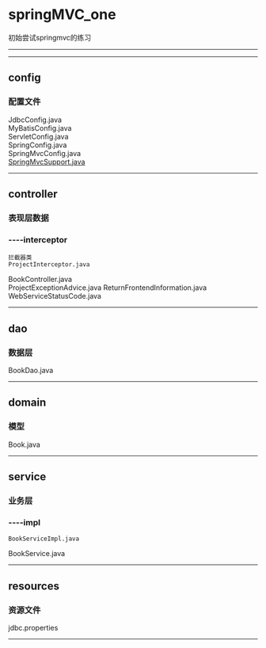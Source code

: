 # springMVC_one
初始尝试springmvc的练习
 *** 
  *** 
## config
  ### 配置文件
  JdbcConfig.java  
  MyBatisConfig.java  
  ServletConfig.java  
  SpringConfig.java  
  SpringMvcConfig.java  
  [SpringMvcSupport.java](src%2Fmain%2Fjava%2Fcom%2Fxuanpin%2Fconfig%2FSpringMvcSupport.java)
   *** 
## controller
  ### 表现层数据  
  ### ----interceptor  
    拦截器类
    ProjectInterceptor.java
  BookController.java  
  ProjectExceptionAdvice.java
  ReturnFrontendInformation.java  
  WebServiceStatusCode.java
   *** 
## dao
  ### 数据层
  BookDao.java
   *** 
## domain
  ### 模型
  Book.java
   *** 
## service
  ### 业务层  
  ### ----impl
    BookServiceImpl.java  
  BookService.java
   *** 
## resources
  ### 资源文件
  jdbc.properties
   *** 
